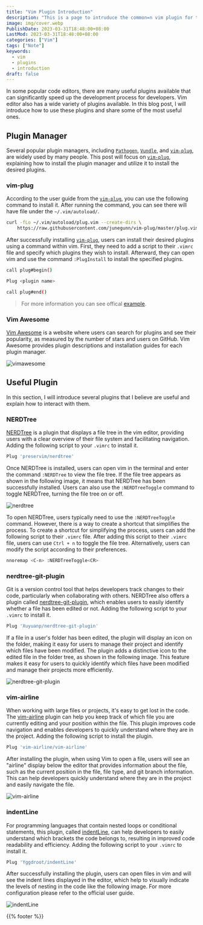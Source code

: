 ```yaml
---
title: "Vim Plugin Introduction"
description: "This is a page to intruduce the common=n vim plugin for the software developer."
image: img/cover.webp
PublishDate: 2023-03-31T18:48:00+08:00
LastMod: 2023-03-31T18:48:00+08:00
categories: ["Vim"]
tags: ["Note"]
keywords:
  - vim
  - plugins
  - introduction
draft: false
---
```


In some popular code editors, there are many useful plugins available that can significantly speed up the development process for developers. Vim editor also has a wide variety of plugins available. In this blog post, I will introduce how to use these plugins and share some of the most useful ones.

## Plugin Manager

Several popular plugin managers, including [`Pathogen`](https://github.com/tpope/vim-pathogen), [`Vundle`](https://github.com/VundleVim/Vundle.vim), and [`vim-plug`](https://github.com/junegunn/vim-plug), are widely used by many people. This post will focus on [`vim-plug`](https://github.com/junegunn/vim-plug), explaining how to install the plugin manager and utilize it to install the desired plugins.

### vim-plug

According to the user guide from the [`vim-plug`](https://github.com/junegunn/vim-plug), you can use the following command to install it. After running the command, you can see there will have file under the `~/.vim/autoload/`.

```bash
curl -fLo ~/.vim/autoload/plug.vim --create-dirs \
    https://raw.githubusercontent.com/junegunn/vim-plug/master/plug.vim
```

After successfully installing [`vim-plug`](https://github.com/junegunn/vim-plug), users can install their desired plugins using a command within vim. First, they need to add a script to their `.vimrc` file and specify which plugins they wish to install. Afterward, they can open vim and use the command `:PlugInstall` to install the specified plugins.

```bash
call plug#begin()

Plug <plugin name>

call plug#end()
```

> For more information you can see offical [example](https://github.com/junegunn/vim-plug#example).

### Vim Awesome

[Vim Awesome](https://vimawesome.com/) is a website where users can search for plugins and see their popularity, as measured by the number of stars and users on GitHub. Vim Awesome provides plugin descriptions and installation guides for each plugin manager.

![vimawesome](img/vimawesome.webp)

## Useful Plugin

In this section, I will introduce several plugins that I believe are useful and explain how to interact with them.

### NERDTree

[NERDTree](https://github.com/preservim/nerdtree) is a plugin that displays a file tree in the vim editor, providing users with a clear overview of their file system and facilitating navigation. Adding the following script to your `.vimrc` to install it.

```bash
Plug 'preservim/nerdtree'
```

Once NERDTree is installed, users can open vim in the terminal and enter the command `:NERDTree` to view the file tree. If the file tree appears as shown in the following image, it means that NERDTree has been successfully installed. Users can also use the `:NERDTreeToggle` command to toggle NERDTree, turning the file tree on or off.

![nerdtree](img/nerdtree.webp)

To open NERDTree, users typically need to use the `:NERDTreeToggle` command. However, there is a way to create a shortcut that simplifies the process. To create a shortcut for simplifying the process, users can add the following script to their `.vimrc` file. After adding this script to their `.vimrc` file, users can use `Ctrl + n` to toggle the file tree. Alternatively, users can modify the script according to their preferences.

```bash
nnoremap <C-n> :NERDTreeToggle<CR>
```

### nerdtree-git-plugin

Git is a version control tool that helps developers track changes to their code, particularly when collaborating with others. NERDTree also offers a plugin called [nerdtree-git-plugin](https://github.com/Xuyuanp/nerdtree-git-plugin), which enables users to easily identify whether a file has been edited or not. Adding the following script to your `.vimrc` to install it.

```bash
Plug 'Xuyuanp/nerdtree-git-plugin'
```

If a file in a user's folder has been edited, the plugin will display an icon on the folder, making it easy for users to manage their project and identify which files have been modified. The plugin adds a distinctive icon to the edited file in the folder tree, as shown in the following image. This feature makes it easy for users to quickly identify which files have been modified and manage their projects more efficiently.

![nerdtree-git-plugin](img/nerdtree-git-plugin.webp)

### vim-airline

When working with large files or projects, it's easy to get lost in the code. The [vim-airline](https://github.com/vim-airline/vim-airline) plugin can help you keep track of which file you are currently editing and your position within the file. This plugin improves code navigation and enables developers to quickly understand where they are in the project. Adding the following script to install the plugin.

```bash
Plug 'vim-airline/vim-airline'
```

After installing the plugin, when using Vim to open a file, users will see an "airline" display below the editor that provides information about the file, such as the current position in the file, file type, and git branch information. This can help developers quickly understand where they are in the project and easily navigate the file.

![vim-airline](img/vim-airline.webp)

### indentLine

For programming languages that contain nested loops or conditional statements, this plugin, called [indentLine](https://github.com/Yggdroot/indentLine), can help developers to easily understand which brackets the code belongs to, resulting in improved code readability and efficiency. Adding the following script to your `.vimrc` to install it.

```bash
Plug 'Yggdroot/indentLine'
```

After successfully installing the plugin, users can open files in vim and will see the indent lines displayed in the editor, which help to visually indicate the levels of nesting in the code like the following image. For more configuration please refer to the official user guide.

![indentLine](img/indentLine.webp)

{{% footer %}}
